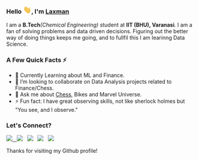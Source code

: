 
### Hello <img src="/assets/Hello.gif" width="22px">, I'm [Laxman](https://laxman-lakhan.github.io)

I am a **B.Tech**_(Chemical Engineering)_ student at **IIT (BHU), Varanasi**. I am a fan of solving problems and data driven decisions. Figuring out the better way of doing things keeps me going, and to fullfil this I am learinng Data Science.

### A Few Quick Facts ⚡️

- 🧐 Currently Learning about ML and Finance.
- 👯 I’m looking to collaborate on Data Analysis projects related to Finance/Chess.
- 💬 Ask me about [Chess](https://lichess.org/@/YourKingIsInDanger), Bikes and Marvel Universe.
- ⚡️ Fun fact: I have great observing skills, not like sherlock holmes but "You see, and I observe."

### Let's Connect?

<a href="mailto:laxmansingh.lakhan@gmail.com"> <img src="https://img.icons8.com/fluent/48/000000/gmail.png" width="3.5%"/> &nbsp;
[<img src="https://img.icons8.com/color/48/000000/linkedin.png" width="3.5%"/>](https://www.linkedin.com/in/laxman-lakhan/)  &nbsp;
[<img src="https://img.icons8.com/fluent/48/000000/facebook-new.png" width="3.5%"/>](https://www.facebook.com/laxmansingh.shesha/)  &nbsp;
[<img src="https://img.icons8.com/fluent/48/000000/instagram-new.png" width="3.5%"/>](https://www.instagram.com/laxman.lakhan/)  &nbsp;
[<img src="https://img.icons8.com/color/48/000000/twitter.png" width="3.5%"/>](https://twitter.com/laxman__lakhan)  &nbsp;

  
  
Thanks for visiting my Github profile!





